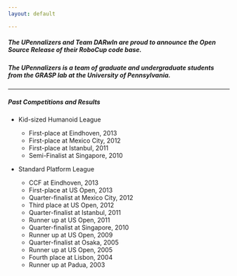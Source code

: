 ```yaml
---
layout: default

---
```


##### The UPennalizers and Team DARwIn are proud to announce the Open Source Release of their RoboCup code base.

##### The UPennalizers is a team of graduate and undergraduate students from the GRASP lab at the University of Pennsylvania.

---------------------------------------

##### Past Competitions and Results
+ Kid-sized Humanoid League

	+ First-place at Eindhoven, 2013
	+ First-place at Mexico City, 2012
	+ First-place at Istanbul, 2011
	+ Semi-Finalist at Singapore, 2010

+ Standard Platform League

	+ CCF at Eindhoven, 2013
	+ First-place at US Open, 2013
	+ Quarter-finalist at Mexico City, 2012
	+ Third place at US Open, 2012
	+ Quarter-finalist at Istanbul, 2011
	+ Runner up at US Open, 2011
	+ Quarter-finalist at Singapore, 2010
	+ Runner up at US Open, 2009
	+ Quarter-finalist at Osaka, 2005
	+ Runner up at US Open, 2005
	+ Fourth place at Lisbon, 2004
	+ Runner up at Padua, 2003

<script markdown="1"></script>